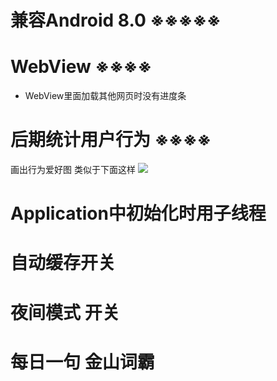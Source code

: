 # 兼容Android 8.0  ※※※※※

# WebView  ※※※※
- WebView里面加载其他网页时没有进度条

# 后期统计用户行为  ※※※※
画出行为爱好图
类似于下面这样
![](http://olg7c0d2n.bkt.clouddn.com/17-11-10/52237715.jpg)

# Application中初始化时用子线程

# 自动缓存开关
# 夜间模式 开关
# 每日一句 金山词霸